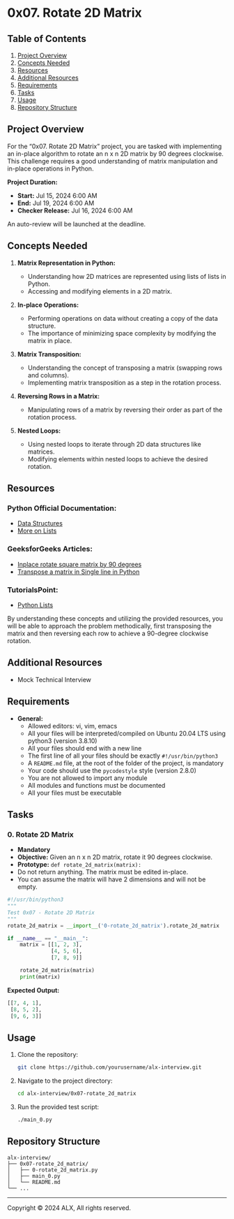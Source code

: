 # 0x07. Rotate 2D Matrix

## Table of Contents

1. [Project Overview](#project-overview)
2. [Concepts Needed](#concepts-needed)
3. [Resources](#resources)
4. [Additional Resources](#additional-resources)
5. [Requirements](#requirements)
6. [Tasks](#tasks)
7. [Usage](#usage)
8. [Repository Structure](#repository-structure)

## Project Overview

For the “0x07. Rotate 2D Matrix” project, you are tasked with implementing an in-place algorithm to rotate an n x n 2D matrix by 90 degrees clockwise. This challenge requires a good understanding of matrix manipulation and in-place operations in Python.

**Project Duration:**  
- **Start:** Jul 15, 2024 6:00 AM
- **End:** Jul 19, 2024 6:00 AM
- **Checker Release:** Jul 16, 2024 6:00 AM

An auto-review will be launched at the deadline.

## Concepts Needed

1. **Matrix Representation in Python:**
   - Understanding how 2D matrices are represented using lists of lists in Python.
   - Accessing and modifying elements in a 2D matrix.

2. **In-place Operations:**
   - Performing operations on data without creating a copy of the data structure.
   - The importance of minimizing space complexity by modifying the matrix in place.

3. **Matrix Transposition:**
   - Understanding the concept of transposing a matrix (swapping rows and columns).
   - Implementing matrix transposition as a step in the rotation process.

4. **Reversing Rows in a Matrix:**
   - Manipulating rows of a matrix by reversing their order as part of the rotation process.

5. **Nested Loops:**
   - Using nested loops to iterate through 2D data structures like matrices.
   - Modifying elements within nested loops to achieve the desired rotation.

## Resources

### Python Official Documentation:
- [Data Structures](https://docs.python.org/3/tutorial/datastructures.html)
- [More on Lists](https://docs.python.org/3/tutorial/datastructures.html#more-on-lists)

### GeeksforGeeks Articles:
- [Inplace rotate square matrix by 90 degrees](https://www.geeksforgeeks.org/inplace-rotate-square-matrix-by-90-degrees/)
- [Transpose a matrix in Single line in Python](https://www.geeksforgeeks.org/transpose-matrix-single-line-python/)

### TutorialsPoint:
- [Python Lists](https://www.tutorialspoint.com/python/python_lists.htm)

By understanding these concepts and utilizing the provided resources, you will be able to approach the problem methodically, first transposing the matrix and then reversing each row to achieve a 90-degree clockwise rotation.

## Additional Resources
- Mock Technical Interview

## Requirements

- **General:**
  - Allowed editors: vi, vim, emacs
  - All your files will be interpreted/compiled on Ubuntu 20.04 LTS using python3 (version 3.8.10)
  - All your files should end with a new line
  - The first line of all your files should be exactly `#!/usr/bin/python3`
  - A `README.md` file, at the root of the folder of the project, is mandatory
  - Your code should use the `pycodestyle` style (version 2.8.0)
  - You are not allowed to import any module
  - All modules and functions must be documented
  - All your files must be executable

## Tasks

### 0. Rotate 2D Matrix
- **Mandatory**
- **Objective:** Given an n x n 2D matrix, rotate it 90 degrees clockwise.
- **Prototype:** `def rotate_2d_matrix(matrix):`
- Do not return anything. The matrix must be edited in-place.
- You can assume the matrix will have 2 dimensions and will not be empty.

```python
#!/usr/bin/python3
"""
Test 0x07 - Rotate 2D Matrix
"""
rotate_2d_matrix = __import__('0-rotate_2d_matrix').rotate_2d_matrix

if __name__ == "__main__":
    matrix = [[1, 2, 3],
              [4, 5, 6],
              [7, 8, 9]]

    rotate_2d_matrix(matrix)
    print(matrix)
```

**Expected Output:**
```python
[[7, 4, 1],
 [8, 5, 2],
 [9, 6, 3]]
```

## Usage

1. Clone the repository:
    ```bash
    git clone https://github.com/yourusername/alx-interview.git
    ```
2. Navigate to the project directory:
    ```bash
    cd alx-interview/0x07-rotate_2d_matrix
    ```
3. Run the provided test script:
    ```bash
    ./main_0.py
    ```

## Repository Structure

```plaintext
alx-interview/
├── 0x07-rotate_2d_matrix/
│   ├── 0-rotate_2d_matrix.py
│   ├── main_0.py
│   └── README.md
└── ...
```

---

Copyright © 2024 ALX, All rights reserved.

